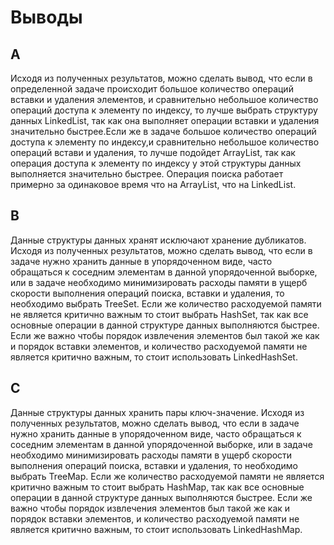 # Выводы
## A
Исходя из полученных результатов, можно сделать вывод, что если в определенной задаче происходит большое количество операций вставки и удаления элементов, и сравнительно небольшое количество операций доступа к элементу по индексу, то лучше выбрать структуру данных LinkedList, так как она выполняет операции вставки и удаления значительно быстрее.Если же в задаче большое количество операций доступа к элементу по индексу,и сравнительно небольшое количество операций встави и удаления, то лучше подойдет ArrayList, так как операция доступа к элементу по индексу у этой структуры данных выполняется значительно быстрее.
Операция поиска работает примерно за одинаковое время что на ArrayList, что на LinkedList.

## B
Данные структуры данных хранят исключают хранение дубликатов.
Исходя из полученных результатов, можно сделать вывод, что если в задаче нужно хранить данные в упорядоченном виде, часто обращаться к соседним элементам в данной упорядоченной выборке, или в задаче необходимо минимизировать расходы памяти в ущерб скорости выполнения операций поиска, вставки и удаления, то необходимо выбрать TreeSet.
Если же количество расходуемой памяти не является критично важным то стоит выбрать HashSet, так как все основные операции в данной структуре данных выполняются быстрее.
Если же важно чтобы порядок извлечения элементов был такой же как и порядок вставки элементов, и количество расходуемой памяти не является критично важным, то стоит использовать LinkedHashSet.

## С
Данные структуры данных хранить пары ключ-значение.
Исходя из полученных результатов, можно сделать вывод, что если в задаче нужно хранить данные в упорядоченном виде, часто обращаться к соседним элементам в данной упорядоченной выборке, или в задаче необходимо минимизировать расходы памяти в ущерб скорости выполнения операций поиска, вставки и удаления, то необходимо выбрать TreeMap.
Если же количество расходуемой памяти не является критично важным то стоит выбрать HashMap, так как все основные операции в данной структуре данных выполняются быстрее.
Если же важно чтобы порядок извлечения элементов был такой же как и порядок вставки элементов, и количество расходуемой памяти не является критично важным, то стоит использовать LinkedHashMap.
